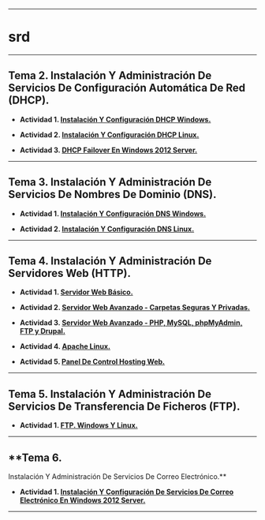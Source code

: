 ___

# srd

___

## **Tema 2. Instalación Y Administración De Servicios De Configuración Automática De Red (DHCP).**

* **Actividad 1. [Instalación Y Configuración DHCP Windows.](https://github.com/NoeClariNista/srd/blob/master/trim1/u2/instalacion_y_configuracion_dhcp_windows.md)**

* **Actividad 2. [Instalación Y Configuración DHCP Linux.](https://github.com/NoeClariNista/srd/blob/master/trim1/u2/instalacion_y_configuracion_dhcp_linux.md)**

* **Actividad 3. [DHCP Failover En Windows 2012 Server.](https://github.com/NoeClariNista/srd/blob/master/trim1/u2/dhcp_failover_en_windows_2012_server.md)**

---

## **Tema 3. Instalación Y Administración De Servicios De Nombres De Dominio (DNS).**

* **Actividad 1. [Instalación Y Configuración DNS Windows.](https://github.com/NoeClariNista/srd/blob/master/trim1/u3/instalacion_y_configuracion_dns_w2012.md)**

* **Actividad 2. [Instalación Y Configuración DNS Linux.](https://github.com/NoeClariNista/srd/blob/master/trim1/u3/servidor_dns_linux_bind9.md)**

---

## **Tema 4. Instalación Y Administración De Servidores Web (HTTP).**

* **Actividad 1. [Servidor Web Básico.](https://github.com/NoeClariNista/srd/blob/master/trim1/u4/servidor_web_basico.md)**

* **Actividad 2. [Servidor Web Avanzado - Carpetas Seguras Y Privadas.](https://github.com/NoeClariNista/srd/blob/master/trim1/u4/servidor_web_avanzado.md)**

* **Actividad 3. [Servidor Web Avanzado - PHP, MySQL, phpMyAdmin, FTP y Drupal.](https://github.com/NoeClariNista/srd/blob/master/trim1/u4/servidor_web_avanzado_2.md)**

* **Actividad 4. [Apache Linux.](https://github.com/NoeClariNista/srd/blob/master/trim1/u4/apache_linux.md)**

* **Actividad 5. [Panel De Control Hosting Web.](https://github.com/NoeClariNista/srd/blob/master/trim1/u4/panel_de_control_hosting_web.md)**

---

## **Tema 5. Instalación Y Administración De Servicios De Transferencia De Ficheros (FTP).**

* **Actividad 1. [FTP. Windows Y Linux.](https://github.com/NoeClariNista/srd/blob/master/trim2/u5/instalacion_y_configuracion_del_servicio_ftp_en_windows_2012_server_y_linux.md)**

---

## **Tema 6.
Instalación Y Administración De Servicios De Correo Electrónico.**

* **Actividad 1. [Instalación Y Configuración De Servicios De Correo Electrónico En Windows 2012 Server.]()**

---
